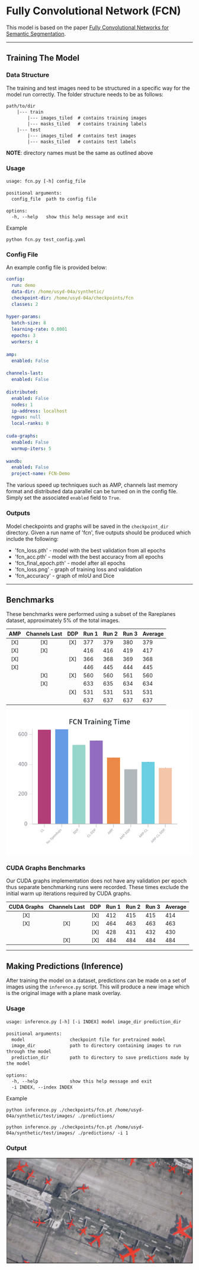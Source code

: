 # Fully Convolutional Network (FCN)
This model is based on the paper
[Fully Convolutional Networks for Semantic Segmentation](https://arxiv.org/abs/1411.4038).

---

## Training The Model

### Data Structure
The training and test images need to be structured in a specific way for the model run correctly.
The folder structure needs to be as follows:
```text
path/to/dir
    |--- train
        |--- images_tiled  # contains training images
        |--- masks_tiled   # contains training labels
    |--- test
        |--- images_tiled  # contains test images
        |--- masks_tiled   # contains test labels
```
**NOTE**: directory names must be the same as outlined above

### Usage
```commandline
usage: fcn.py [-h] config_file

positional arguments:
  config_file  path to config file

options:
  -h, --help   show this help message and exit
```

Example
```commandline
python fcn.py test_config.yaml
```

### Config File
An example config file is provided below:

```yaml
config:
  run: demo
  data-dir: /home/usyd-04a/synthetic/
  checkpoint-dir: /home/usyd-04a/checkpoints/fcn
  classes: 2

hyper-params:
  batch-size: 8
  learning-rate: 0.0001
  epochs: 3
  workers: 4

amp:
  enabled: False

channels-last:
  enabled: False

distributed:
  enabled: False
  nodes: 1
  ip-address: localhost
  ngpus: null
  local-ranks: 0

cuda-graphs:
  enabled: False
  warmup-iters: 5

wandb:
  enabled: False
  project-name: FCN-Demo
```

The various speed up techniques such as AMP, channels last memory format and distributed data parallel can be turned on in the config file. Simply set
the associated `enabled` field to `True`.

### Outputs
Model checkpoints and graphs will be saved in the `checkpoint_dir` directory. Given a run name of 'fcn', five outputs should be produced which include
the following:

* 'fcn_loss.pth' - model with the best validation from all epochs
* 'fcn_acc.pth' - model with the best accuracy from all epochs
* 'fcn_final_epoch.pth' - model after all epochs
* 'fcn_loss.png' - graph of training loss and validation
* 'fcn_accuracy' - graph of mIoU and Dice

---

## Benchmarks
These benchmarks were performed using a subset of the Rareplanes dataset, approximately 5% of the total images.

| AMP | Channels Last | DDP | Run 1 | Run 2 | Run 3 | Average |
|:---:|:-------------:|:---:|-------|-------|-------|---------|
| [X] |      [X]      | [X] | 377   | 379   | 380   | 379     |
| [X] |      [X]      |     | 416   | 416   | 419   | 417     |
| [X] |               | [X] | 366   | 368   | 369   | 368     |
| [X] |               |     | 446   | 445   | 444   | 445     |
|     |      [X]      | [X] | 560   | 560   | 561   | 560     |
|     |      [X]      |     | 633   | 635   | 634   | 634     |
|     |               | [X] | 531   | 531   | 531   | 531     |
|     |               |     | 637   | 637   | 637   | 637     |


![Image](../assets/fcn_benchmark.png "FCN benchmark graph")

### CUDA Graphs Benchmarks
Our CUDA graphs implementation does not have any validation per epoch thus separate
benchmarking runs were recorded. These times exclude the initial warm up iterations
required by CUDA graphs.

| CUDA Graphs | Channels Last | DDP | Run 1 | Run 2 | Run 3 | Average |
|:-----------:|:-------------:|:---:|-------|-------|-------|---------|
|     [X]     |               | [X] | 412   | 415   | 415   | 414     |
|     [X]     |      [X]      | [X] | 464   | 463   | 463   | 463     |
|             |               | [X] | 428   | 431   | 432   | 430     |
|             |      [X]      | [X] | 484   | 484   | 484   | 484     |

---

## Making Predictions (Inference)
After training the model on a dataset, predictions can be made on a set of images using the `inference.py` script.
This will produce a new image which is the original image with a plane mask overlay.

### Usage
```commandline
usage: inference.py [-h] [-i INDEX] model image_dir prediction_dir

positional arguments:
  model                 checkpoint file for pretrained model
  image_dir             path to directory containing images to run through the model
  prediction_dir        path to directory to save predictions made by the model

options:
  -h, --help            show this help message and exit
  -i INDEX, --index INDEX
```
Example
```commandline
python inference.py ./checkpoints/fcn.pt /home/usyd-04a/synthetic/test/images/ ./predictions/
```
```commandline
python inference.py ./checkpoints/fcn.pt /home/usyd-04a/synthetic/test/images/ ./predictions/ -i 1
```

### Output
![Image](../assets/fcn_inference.png "FCN Prediction")